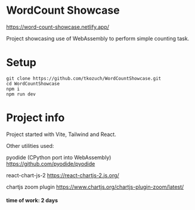 # WordCount Showcase

https://word-count-showcase.netlify.app/

Project showcasing use of WebAssembly to perform simple counting task.

# Setup

```
git clone https://github.com/tkozuch/WordCountShowcase.git
cd WordCountShowcase
npm i
npm run dev
```

# Project info

Project started with Vite, Tailwind and React.

Other utilities used:

pyodide (CPython port into WebAssembly) https://github.com/pyodide/pyodide

react-chart-js-2 https://react-chartjs-2.js.org/

chartjs zoom plugin https://www.chartjs.org/chartjs-plugin-zoom/latest/

#### time of work: 2 days
